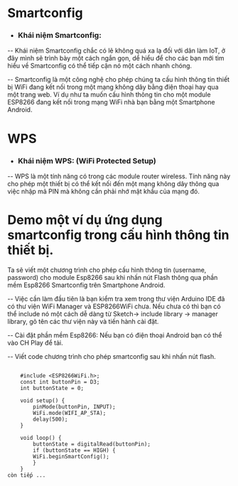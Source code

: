 # Smartconfig

- ### Khái niệm Smartconfig:

-- Khái niệm Smartconfig chắc có lẽ không quá xa lạ đối với dân làm IoT, ở đây mình sẽ trình bày một cách ngắn gọn, dể hiểu để cho các bạn mới tìm hiểu về Smartconfig có thể tiếp cận nó một cách nhanh chóng.

-- Smartconfig là một công nghệ cho phép chúng ta cấu hình thông tin thiết bị WiFi đang kết nối trong một mạng không dây bằng điện thoại hay qua một trang web. Ví dụ như ta muốn cấu hình thông tin cho một module ESP8266 đang kết nối trong mạng WiFi nhà bạn bằng một Smartphone Android. 

# WPS

- ### Khái niệm WPS: (WiFi Protected Setup)

-- WPS là một tính năng có trong các module router wireless. Tính năng này cho phép một thiết bị có thể kết nối đến một mạng không dây thông qua việc nhập mã PIN mà không cần phải nhớ mật khẩu của mạng đó.

# Demo một ví dụ ứng dụng smartconfig trong cấu hình thông tin thiết bị.
Ta sẽ viết một chương trình cho phép cấu hình thông tin (username, password) cho module Esp8266 sau khi nhấn nút Flash thông qua phần mềm Esp8266 Smartconfig trên Smartphone Android.

-- Việc cần làm đầu tiên là bạn kiểm tra xem trong thư viện Arduino IDE đã có thư viện WiFi Manager và ESP8266WiFi chưa. Nếu chưa có thì bạn có thể include nó một cách dễ dàng từ Sketch-> include library -> manager library, gõ tên các thư viện này và tiến hành cài đặt. 

-- Cài đặt phần mềm Esp8266: Nếu bạn có điện thoại Android bạn có thể vào CH Play để tải.

-- Viết code chương trình cho phép smartconfig sau khi nhấn nút flash.

```
	
	#include <ESP8266WiFi.h>;
	const int buttonPin = D3;
	int buttonState = 0;

	void setup() {
  		pinMode(buttonPin, INPUT);
  		WiFi.mode(WIFI_AP_STA);
  		delay(500);
	}

	void loop() {
  		buttonState = digitalRead(buttonPin);
  		if (buttonState == HIGH) {
    	WiFi.beginSmartConfig();
  		}
	}
còn tiếp ...